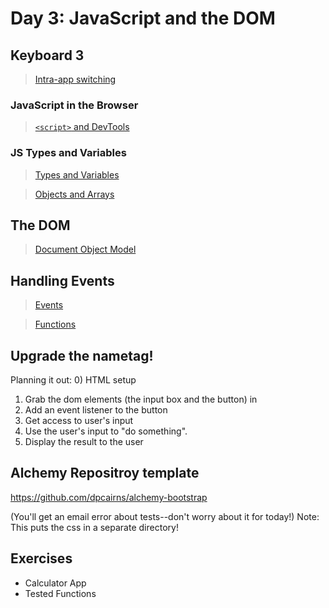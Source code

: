 Day 3: JavaScript and the DOM
===

## Keyboard 3

> [Intra-app switching](./notes/keyboard.md)

### JavaScript in the Browser

> [`<script>` and DevTools](./notes/script.md)

### JS Types and Variables

> [Types and Variables](./notes/types-vars.md)

> [Objects and Arrays](./notes/objects-and-arrays.md)

## The DOM

> [Document Object Model](./notes/dom.md)

## Handling Events

> [Events](./notes/handling-events.md)

> [Functions](./notes/calling-functions.md)

## Upgrade the nametag!

Planning it out:
0) HTML setup
1) Grab the dom elements (the input box and the button) in 
2) Add an event listener to the button
3) Get access to user's input
4) Use the user's input to "do something".
5) Display the result to the user

## Alchemy Repositroy template

https://github.com/dpcairns/alchemy-bootstrap

(You'll get an email error about tests--don't worry about it for today!)
Note: This puts the css in a separate directory!

## Exercises

- Calculator App
- Tested Functions
